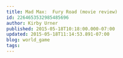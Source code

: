 ```yaml
---
title: Mad Max:  Fury Road (movie review)
id: 2264653532985485696
author: Kirby Urner
published: 2015-05-18T10:18:00.000-07:00
updated: 2015-05-18T11:14:53.891-07:00
blog: world_game
tags: 
---
```



